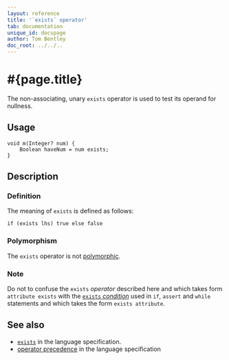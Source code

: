 ```yaml
---
layout: reference
title: '`exists` operator'
tab: documentation
unique_id: docspage
author: Tom Bentley
doc_root: ../../..
---
```


# #{page.title}

The non-associating, unary `exists` operator is used to test its operand for 
nullness.

## Usage 

    void m(Integer? num) {
        Boolean haveNum = num exists;
    }

## Description

### Definition

The meaning of `exists` is defined as follows:

<!-- check:none -->
    if (exists lhs) true else false

### Polymorphism

The `exists` operator is not [polymorphic](#{page.doc_root}/reference/operator/operator-polymorphism). 

### Note

Do not to confuse the `exists` *operator* described here and which 
takes form `attribute exists` with the 
[`exists` *condition*](../../statement/conditions) used in `if`, `assert` and 
`while` statements and which takes the form 
`exists attribute`.

## See also

* [`exists`](#{page.doc_root}/#{site.urls.spec_relative}#nullvalues) in the language specification.
* [operator precedence](#{page.doc_root}/#{site.urls.spec_relative}#operatorprecedence) in the 
  language specification
